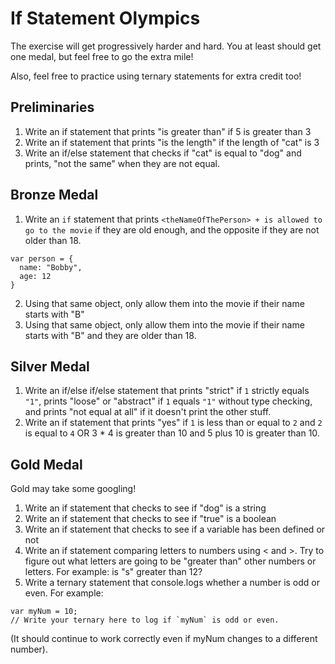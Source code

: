 # If Statement Olympics

The exercise will get progressively harder and hard. You at least should get one medal, but feel free to go the extra mile!

Also, feel free to practice using ternary statements for extra credit too!

## Preliminaries
1. Write an if statement that prints "is greater than" if 5 is greater than 3
2. Write an if statement that prints "is the length" if the length of "cat" is 3
3. Write an if/else statement that checks if "cat" is equal to "dog" and prints, "not the same" when they are not equal.

## Bronze Medal
1. Write an `if` statement that prints `<theNameOfThePerson> + is allowed to go to the movie` if they are old enough, and the opposite if they are not older than 18.

```
var person = {  
  name: "Bobby",
  age: 12
}
```

2. Using that same object, only allow them into the movie if their name starts with "B"
3. Using that same object, only allow them into the movie if their name starts with "B" and they are older than 18.


## Silver Medal
1. Write an if/else if/else statement that prints "strict" if `1` strictly equals `"1"`, prints "loose" or "abstract" if `1` equals `"1"` without type checking, and prints "not equal at all" if it doesn't print the other stuff.
2. Write an if statement that prints "yes" if `1` is less than or equal to `2` and `2` is equal to `4` OR 3 * 4 is greater than 10 and 5 plus 10 is greater than 10.

## Gold Medal
Gold may take some googling! 
1. Write an if statement that checks to see if "dog" is a string 
2. Write an if statement that checks to see if "true" is a boolean 
3. Write an if statement that checks to see if a variable has been defined or not 
4. Write an if statement comparing letters to numbers using < and >. Try to figure out what letters are going to be "greater than" other numbers or letters. For example: is "s" greater than 12? 
5. Write a ternary statement that console.logs whether a number is odd or even. For example:

```
var myNum = 10;  
// Write your ternary here to log if `myNum` is odd or even.
```

(It should continue to work correctly even if myNum changes to a different number).
